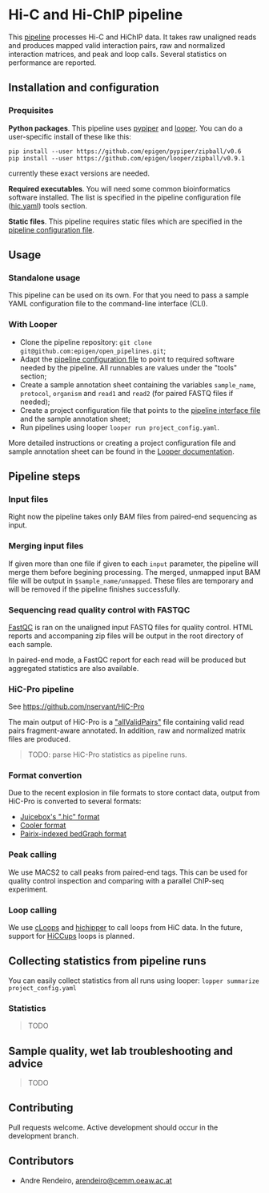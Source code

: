 # Hi-C and Hi-ChIP pipeline

This [pipeline](hic.py) processes Hi-C and HiChIP data.
It takes raw unaligned reads and produces mapped valid interaction pairs, raw and normalized interaction matrices, and peak and loop calls.
Several statistics on performance are reported.


## Installation and configuration

### Prequisites

**Python packages**. This pipeline uses [pypiper](https://github.com/epigen/pypiper) and [looper](https://github.com/epigen/looper). You can do a user-specific install of these like this:

```
pip install --user https://github.com/epigen/pypiper/zipball/v0.6
pip install --user https://github.com/epigen/looper/zipball/v0.9.1
```

currently these exact versions are needed.

**Required executables**. You will need some common bioinformatics software installed. The list is specified in the pipeline configuration file ([hic.yaml](hic.yaml)) tools section.


**Static files**. This pipeline requires static files which are specified in the [pipeline configuration file](hic.yaml).


## Usage


### Standalone usage

This pipeline can be used on its own. For that you need to pass a sample YAML configuration file to the command-line interface (CLI).

### With Looper

 - Clone the pipeline repository: `git clone git@github.com:epigen/open_pipelines.git`;
 - Adapt the [pipeline configuration file](hic.yaml) to point to required software needed by the pipeline. All runnables are values under the "tools" section;
 - Create a sample annotation sheet containing the variables `sample_name`, `protocol`, `organism` and `read1` and `read2` (for paired FASTQ files if needed);
 - Create a project configuration file that points to the [pipeline interface file](../pipeline_interface.yaml) and the sample annotation sheet;
 - Run pipelines using looper `looper run project_config.yaml`.

More detailed instructions or creating a project configuration file and sample annotation sheet can be found in the [Looper documentation](http://looper.readthedocs.io).


## Pipeline steps

### Input files

Right now the pipeline takes only BAM files from paired-end sequencing as input.

### Merging input files

If given more than one file if given to each `input` parameter, the pipeline will merge them before begining processing. The merged, unmapped input BAM file will be output in `$sample_name/unmapped`. These files are temporary and will be removed if the pipeline finishes successfully.

### Sequencing read quality control with FASTQC

[FastQC](https://www.bioinformatics.babraham.ac.uk/projects/fastqc/) is ran on the unaligned input FASTQ files for quality control.
HTML reports and accompaning zip files will be output in the root directory of each sample.

In paired-end mode, a FastQC report for each read will be produced but aggregated statistics are also available.

### HiC-Pro pipeline

See https://github.com/nservant/HiC-Pro

The main output of HiC-Pro is a ["allValidPairs"](https://github.com/nservant/HiC-Pro/blob/master/doc/RESULTS.rst) file containing valid read pairs fragment-aware annotated.
In addition, raw and normalized matrix files are produced.

> TODO: parse HiC-Pro statistics as pipeline runs.

### Format convertion

Due to the recent explosion in file formats to store contact data, output from HiC-Pro is converted to several formats:

 - [Juicebox's ".hic" format](https://github.com/theaidenlab/juicebox/wiki)
 - [Cooler format](http://cooler.readthedocs.io/)
 - [Pairix-indexed bedGraph format](https://github.com/4dn-dcic/pairix)


### Peak calling

We use MACS2 to call peaks from paired-end tags. This can be used for quality control inspection and comparing with a parallel ChIP-seq experiment.

### Loop calling

We use [cLoops](https://github.com/YaqiangCao/cLoops) and [hichipper](http://hichipper.readthedocs.io/) to call loops from HiC data.
In the future, support for [HiCCups](https://github.com/theaidenlab/juicer/wiki/HiCCUPS) loops is planned.


## Collecting statistics from pipeline runs

You can easily collect statistics from all runs using looper: `lopper summarize project_config.yaml`


### Statistics

> TODO

## Sample quality, wet lab troubleshooting and advice

> TODO

## Contributing

Pull requests welcome. Active development should occur in the development branch.

## Contributors

* Andre Rendeiro, arendeiro@cemm.oeaw.ac.at
